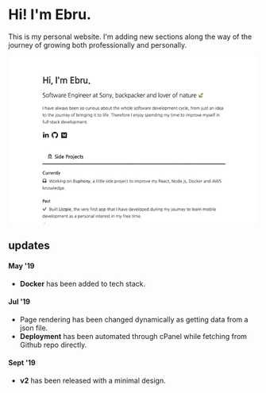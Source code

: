# Hi! I'm Ebru.

This is my personal website. I'm adding new sections along the way of the journey of growing both professionally and personally.

![Scheme](src/assets/images/ebrukayame-v2.gif)

## updates
#### May '19
- **Docker** has been added to tech stack.

#### Jul '19
- Page rendering has been changed dynamically as getting data from a json file.
- **Deployment** has been automated through cPanel while fetching from Github repo directly.

#### Sept '19
- **v2** has been released with a minimal design.
